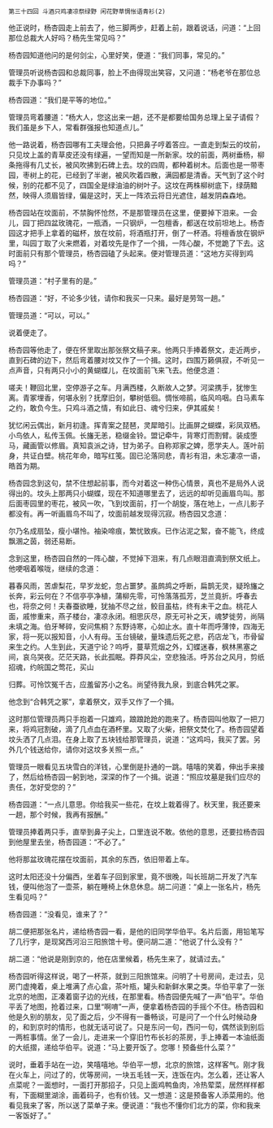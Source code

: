     第三十四回 斗酒只鸡凄凉祭绿野 闲花野草惆怅语青衫(2) 

   他正说时，杨杏园走上前去了，他三脚两步，赶着上前，跟着说话，问道：“上回那位总裁大人好吗？杨先生常见吗？”

   杨杏园知道他问的是何剑尘，心里好笑，便道：“我们同事，常见的。”

   管理员听说杨杏园和总裁同事，脸上不由得现出笑容，又问道：“杨老爷在那位总裁手下办事吗？”

   杨杏园道：“我们是平等的地位。”

   管理员弯着腰道：“杨大人，您这出来一趟，还不是都要给国务总理上呈子请假？我们虽是乡下人，常看群强报也知道点儿。”

   他一路说着，杨杏园哪有工夫理会他，只把鼻子哼着答应。一直走到梨云的坟前，只见坟上盖的青草皮还没有绿遍，一望而知是一所新家。坟的前面，两树垂杨，柳条拖得有几丈长，被风吹拂到石碑上去。坟的四周，都种着树木。后面也是一带枣园，枣树上的花，已经到了半谢，被风吹着四散，满园都是清香。天气到了这个时候，别的花都不见了，四国全是绿油油的树叶子。这坟在两株柳树底下，绿荫黯然，映得人须眉皆绿，偏是这时，天上一阵浓云将日光遮住，越发阴森森地。

   杨杏园站在坟面前，不禁胸怀怆然，不是那管理员在这里，便要掉下泪来。一会儿，园丁把四盆玫瑰花，一瓶酒，一只钢炉，一包檀香，都送在坟前坦地上。杨杏园这才把手上拿着的磁杯，放在坟前，将酒瓶打开，倒了一杯酒。将檀香放在钢炉里，叫园丁取了火来燃着，对着坟先是作了一个揖，一阵心酸，不觉跪了下去。这时面前只有那个管理员，杨杏园磕了头起来。便对管理员道：“这地方买得到鸡吗？”

   管理员道：“村子里有的是。”

   杨杏园道：“好，不论多少钱，请你和我买一只来。最好是劳驾一趟。”

   管理员道：“可以，可以。”

   说着便走了。

   杨杏园等他走了，便在怀里取出那张祭文稿子来。他两只手捧着祭文，走近两步，直到石碑的边下，然后弯着腰对坟又作了一个揖。这时，四围万籁俱寂，不听见一点声音，只有两只小小的黄蝴蝶儿，在坟面前飞来飞去。他便念道：

   嗟夫！鞭回北里，空停游子之车。月满西楼，久断故人之梦。河梁携手，犹惨生离。青冢埋香，何堪永别？抚摩旧剑，攀树低徊。惆怅啼鹃，临风呜咽。白马素车之约，敢负今生。只鸡斗酒之情，有如此日、魂兮归来，伊其戚矣！

   犹忆闲云偶出，新月初逢。挥青案之琵琶，灵犀暗引。比画屏之蝴蝶，彩凤双栖。小鸟依人，私传玉佩。长旛无恙，稳缀金铃。盟记牵牛，背寒灯而割臂。装成堕马，藏画管以修眉。真知袁派之诗，甘为弟子。自称郑家之婢，愿学夫人。莲叶前身，共证白壁。桃花年命，暗写红笺。固已沦落同悲，青衫有泪，未忘凄凉一语，皓首为期。

   杨杏园念到这句，禁不住想起前事，而今对着这一种伤心情景，真也不是局外人说得出的。坟头上那两只小蝴蝶，现在不知道哪里去了，远远的却听见画眉鸟叫。那后面枣园里的枣花，被风一吹，飞到坟面前，打一个胡旋，落在地上，一点儿影子都没有。再一听画眉鸟不叫了，坟面前越发现得沉寂。杨杏园又念道：

   尔乃名成扇坠，瘦小堪怜。袖染啼痕，繁忧致疾。已作沾泥之絮，奋不能飞，终成飘溷之茵，弱还易断。

   念到这里，杨杏园自然的一阵心酸，不觉掉下泪来，有几点眼泪直滴到祭文纸上。他哽咽着喉咙，继续的念道：

   暮春风雨，苦虐梨花，早岁龙蛇，忽占噩梦。虽鹧鸪之呼断，扁鹊无灵，疑玲旛之长奔，彩云何在？不信亭亭净植，蒲柳先零，可怜落落孤芳，芝兰竟折。呼春去也，将奈之何！夫春蚕欲睡，犹抽不尽之丝，鲛目虽枯，终有未干之血。桃花人面，戚惨重来，燕子楼台，凄凉永闭。相思灰尽，原无可补之天，魂梦徙劳，尚隔未填之海。伯牙琴碎，安问焦桐？东野诗寒，心如止水。直十年而呼薄悻，四海无家，将一死以报知音，小人有母。玉台镜破，量珠遗后死之悲，药店龙飞，市骨留来生之约。人生到此，天道宁论？呜呼，蔓草荒烟之外，幻蝶迷春，枫林黑塞之间，哀乌哭夜。茫茫天路，长此孤眠。莽莽风尘，空悲独活。呼苏台之风月，剪纸招魂，约皖国之莺花，买山

 归葬。可怜饮冤千古，应羞留苏小之名。尚望待我九泉，到底合韩凭之冢。

   他念到“合韩凭之冢”，拿着祭文，双手又作了一个揖。

   这时那位管理员两只手抱着一只雄鸡，踉踉跄跄的跑来了。杨杏园叫他取了一把刀来，将鸡冠割破，滴了几点血在酒杯里。又取了火柴，把祭文焚化了。杨杏园望着坟头洒了几点泪。在身上取了五块钱给那管理员，说道：“这鸡吗，我买了罢。另外几个钱送给你，请你对这坟多关照一点。”

   管理员一眼看见五块雪白的洋钱，心里倒是扑通的一跳。嘻嘻的笑着，伸出手来接了，然后给杨杏园一躬到地，深深的作了一个揖。说道：“照应坟墓是我们应尽的责任，怎好受您的？”

   杨杏园道：“一点儿意思。你给我买一些花，在坟上栽着得了。秋天里，我还要来一趟，那个时候，我再有报酬。”

   管理员捧着两只手，直举到鼻子尖上，口里连说不敢。依他的意思，还要拉杨杏园到他屋里去坐，杨杏园道：“不必了。”

   他将那盆玫瑰花摆在坟面前，其余的东西，依旧带着上车。

   这时太阳还没十分偏西，坐着车子回到家里，竟不很晚，叫长班胡二开发了汽车钱，便叫他泡了一壶茶，躺在睡椅上休息休息。胡二问道：“桌上一张名片，杨先生看见吗？”

   杨杏园道：“没看见，谁来了？”

   胡二便把那张名片，递给杨杏园一看，是他的旧同学华伯平。名片后面，用铅笔写了几行字，是现窝西河沿三阳旅馆十号。便问胡二道：“他说了什么没有？”

   胡二道：“他说是刚到京的，他在店里候着，杨先生来了，就请过去。”

   杨杏园听得这样说，喝了一杯茶，就到三阳旅馆来。问明了十号房间，走过去，见房门虚掩着，桌上堆满了点心盒，茶叶瓶，罐头和新鲜水果之类。华伯平拿了一张北京的地图，正凑着窗子边的光线，在那里看。杨杏园便先喊了一声“伯平”。华伯平丢了地图，抢着过来，口里“啊唷”一声，便拿着杨杏园的手摇个不住。杨杏园和他是久别的朋友，见了面之后，少不得有一番畅谈，可是问了一个什么时候动身的，和到京时的情形，也就无话可说了。只是东问一句，西问一句，偶然谈到别后一两桩事情。坐了一会儿，走进来一个穿旧竹布长衫的茶房，手上捧着一本油纸面的大纸摺，递给华伯平。说道：“马上要开饭了。您哪！预备些什么菜？”

   说时，垂着手站在一边，笑嘻嘻地。华伯平一想，北京的旅馆，这样客气。刚才我在火车上，问过了的，优等房间，一块五毛钱一天，连饭在内。怎么着，还让客人点菜呢？一面想时，一面打开那招子，只见上面鸡鸭鱼肉，冷热荤菜，居然样样都有，下面糊里湖涂，画着码子，也有价钱。又一想道：这是预备客人添菜用的。他看见我来了客，所以送了菜单子来。便说道：“我也不懂你们北方的菜，你和我来一客饭好了。”

